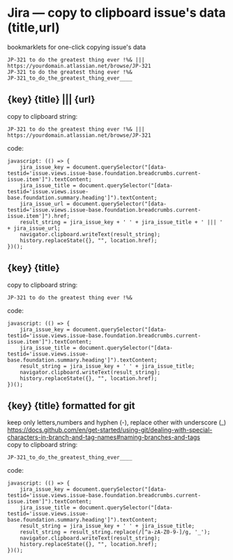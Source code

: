 # Jira — copy to clipboard issue's data (title,url)  
bookmarklets for one-click copying issue's data  
```
JP-321 to do the greatest thing ever !%& ||| https://yourdomain.atlassian.net/browse/JP-321
JP-321 to do the greatest thing ever !%&
JP-321_to_do_the_greatest_thing_ever____
```  
  
## {key} {title} ||| {url}  
copy to clipboard string:  
```
JP-321 to do the greatest thing ever !%& ||| https://yourdomain.atlassian.net/browse/JP-321
```  
code:  
``` JS
javascript: (() => {
    jira_issue_key = document.querySelector("[data-testid='issue.views.issue-base.foundation.breadcrumbs.current-issue.item']").textContent;
    jira_issue_title = document.querySelector("[data-testid='issue.views.issue-base.foundation.summary.heading']").textContent;
    jira_issue_url = document.querySelector("[data-testid='issue.views.issue-base.foundation.breadcrumbs.current-issue.item']").href;
    result_string = jira_issue_key + ' ' + jira_issue_title + ' ||| ' + jira_issue_url;
    navigator.clipboard.writeText(result_string);
    history.replaceState({}, "", location.href);
})();
```  
  
## {key} {title}  
copy to clipboard string:  
```
JP-321 to do the greatest thing ever !%&
```  
code:    
``` JS
javascript: (() => {
    jira_issue_key = document.querySelector("[data-testid='issue.views.issue-base.foundation.breadcrumbs.current-issue.item']").textContent;
    jira_issue_title = document.querySelector("[data-testid='issue.views.issue-base.foundation.summary.heading']").textContent;
    result_string = jira_issue_key + ' ' + jira_issue_title;
    navigator.clipboard.writeText(result_string);
    history.replaceState({}, "", location.href);
})();
```  
  
## {key} {title} formatted for git  
keep only letters,numbers and hyphen (-), replace other with underscore (_)  
https://docs.github.com/en/get-started/using-git/dealing-with-special-characters-in-branch-and-tag-names#naming-branches-and-tags  
copy to clipboard string: 
```
JP-321_to_do_the_greatest_thing_ever____
```
  
code:  
``` JS
javascript: (() => {
    jira_issue_key = document.querySelector("[data-testid='issue.views.issue-base.foundation.breadcrumbs.current-issue.item']").textContent;
    jira_issue_title = document.querySelector("[data-testid='issue.views.issue-base.foundation.summary.heading']").textContent;
    result_string = jira_issue_key + ' ' + jira_issue_title;
    result_string = result_string.replace(/[^a-zA-Z0-9-]/g, '_');
    navigator.clipboard.writeText(result_string);
    history.replaceState({}, "", location.href);
})();
```
